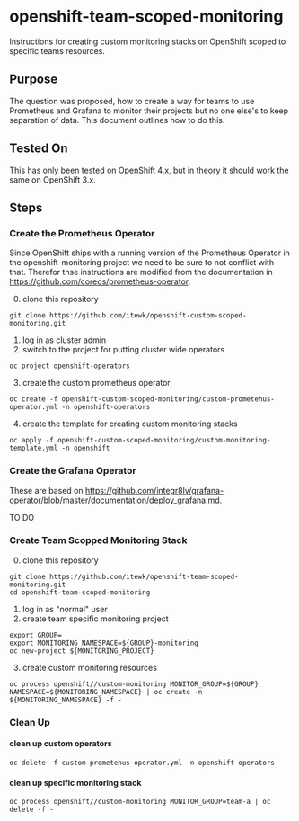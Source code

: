 # openshift-team-scoped-monitoring
Instructions for creating custom monitoring stacks on OpenShift scoped to specific teams resources.

## Purpose
The question was proposed, how to create a way for teams to use Prometheus and Grafana to monitor their projects but no one else's to keep separation of data. This document outlines how to do this.

## Tested On
This has only been tested on OpenShift 4.x, but in theory it should work the same on OpenShift 3.x.

## Steps

### Create the Prometheus Operator

Since OpenShift ships with a running version of the Prometheus Operator in the openshift-monitoring project we need to be sure to not conflict with that. Therefor thse instructions are modified from the documentation in https://github.com/coreos/prometheus-operator.

0. clone this repository
```
git clone https://github.com/itewk/openshift-custom-scoped-monitoring.git
```
1. log in as cluster admin
2. switch to the project for putting cluster wide operators
```
oc project openshift-operators
```
3. create the custom prometheus operator
```
oc create -f openshift-custom-scoped-monitoring/custom-prometehus-operator.yml -n openshift-operators
```
4. create the template for creating custom monitoring stacks
```
oc apply -f openshift-custom-scoped-monitoring/custom-monitoring-template.yml -n openshift
```

### Create the Grafana Operator
These are based on https://github.com/integr8ly/grafana-operator/blob/master/documentation/deploy_grafana.md.

TO DO

### Create Team Scopped Monitoring Stack

0. clone this repository
```
git clone https://github.com/itewk/openshift-team-scoped-monitoring.git
cd openshift-team-scoped-monitoring
```
1. log in as "normal" user
2. create team specific monitoring project
```
export GROUP=
export MONITORING_NAMESPACE=${GROUP}-monitoring
oc new-project ${MONITORING_PROJECT}
```
3. create custom monitoring resources
```
oc process openshift//custom-monitoring MONITOR_GROUP=${GROUP} NAMESPACE=${MONITORING_NAMESPACE} | oc create -n ${MONITORING_NAMESPACE} -f -
```

### Clean Up
#### clean up custom operators
```
oc delete -f custom-prometehus-operator.yml -n openshift-operators
```

#### clean up specific monitoring stack
```
oc process openshift//custom-monitoring MONITOR_GROUP=team-a | oc delete -f -
```
